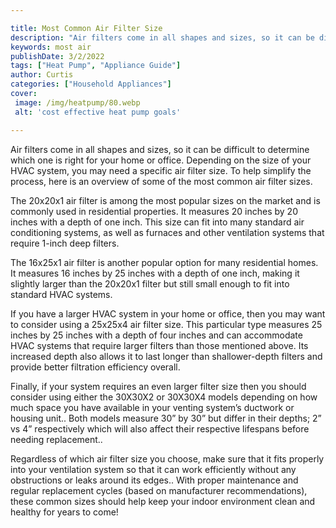 ```yaml
---

title: Most Common Air Filter Size
description: "Air filters come in all shapes and sizes, so it can be difficult to determine which one is right for your home or office. Dependin...read now to learn more"
keywords: most air
publishDate: 3/2/2022
tags: ["Heat Pump", "Appliance Guide"]
author: Curtis
categories: ["Household Appliances"]
cover: 
 image: /img/heatpump/80.webp
 alt: 'cost effective heat pump goals'

---
```


Air filters come in all shapes and sizes, so it can be difficult to determine which one is right for your home or office. Depending on the size of your HVAC system, you may need a specific air filter size. To help simplify the process, here is an overview of some of the most common air filter sizes. 

The 20x20x1 air filter is among the most popular sizes on the market and is commonly used in residential properties. It measures 20 inches by 20 inches with a depth of one inch. This size can fit into many standard air conditioning systems, as well as furnaces and other ventilation systems that require 1-inch deep filters. 

The 16x25x1 air filter is another popular option for many residential homes. It measures 16 inches by 25 inches with a depth of one inch, making it slightly larger than the 20x20x1 filter but still small enough to fit into standard HVAC systems. 

If you have a larger HVAC system in your home or office, then you may want to consider using a 25x25x4 air filter size. This particular type measures 25 inches by 25 inches with a depth of four inches and can accommodate HVAC systems that require larger filters than those mentioned above. Its increased depth also allows it to last longer than shallower-depth filters and provide better filtration efficiency overall. 

Finally, if your system requires an even larger filter size then you should consider using either the 30X30X2 or 30X30X4 models depending on how much space you have available in your venting system’s ductwork or housing unit.. Both models measure 30” by 30” but differ in their depths; 2” vs 4” respectively which will also affect their respective lifespans before needing replacement.. 

 Regardless of which air filter size you choose, make sure that it fits properly into your ventilation system so that it can work efficiently without any obstructions or leaks around its edges.. With proper maintenance and regular replacement cycles (based on manufacturer recommendations), these common sizes should help keep your indoor environment clean and healthy for years to come!
